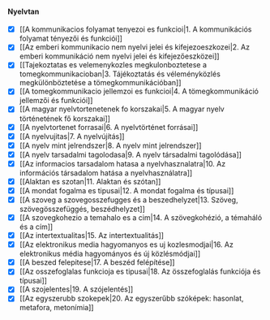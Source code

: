 #### Nyelvtan
- [x] [[A kommunikacios folyamat tenyezoi es funkcioi|1. A kommunikációs folyamat tényezői és funkciói]]
- [x] [[Az emberi kommunikacio nem nyelvi jelei és kifejezoeszkozei|2. Az emberi kommunikáció nem nyelvi jelei és kifejezőeszközei]]
- [x] [[Tajekoztatas es velemenykozles megkulonboztetese a tomegkommunikacioban|3. Tájékoztatás és véleményközlés megkülönböztetése a tömegkommunikációban]]
- [x] [[A tomegkommunikacio jellemzoi es funkcioi|4. A tömegkommunikáció jellemzői és funkciói]]
- [x] [[A magyar nyelvtortenetenek fo korszakai|5. A magyar nyelv történetének fő korszakai]]
- [x] [[A nyelvtortenet forrasai|6. A nyelvtörténet forrásai]]
- [x] [[A nyelvujitas|7. A nyelvújítás]]
- [x] [[A nyelv mint jelrendszer|8. A nyelv mint jelrendszer]]
- [x] [[A nyelv tarsadalmi tagolodasa|9. A nyelv társadalmi tagolódása]]
- [x] [[Az informacios tarsadalom hatasa a nyelvhasznalatra|10. Az információs társadalom hatása a nyelvhasználatra]]
- [x] [[Alaktan es szotan|11. Alaktan és szótan]]
- [x] [[A mondat fogalma es tipusai|12. A mondat fogalma és típusai]]
- [x] [[A szoveg a szovegosszefugges és a beszedhelyzet|13. Szöveg, szövegösszefüggés, beszédhelyzet]]
- [x] [[A szovegkohezio a temahalo es a cim|14. A szövegkohézió, a témaháló és a cím]]
- [x] [[Az intertextualitas|15. Az intertextualitás]]
- [x] [[Az elektronikus media hagyomanyos es uj kozlesmodjai|16. Az elektronikus média hagyományos és új közlésmódjai]]
- [x] [[A beszed felepitese|17. A beszéd felépítése]]
- [x] [[Az osszefoglalas funkcioja es tipusai|18. Az összefoglalás funkciója és típusai]]
- [x] [[A szojelentes|19. A szójelentés]]
- [x] [[Az egyszerubb szokepek|20. Az egyszerűbb szóképek: hasonlat, metafora, metonímia]]